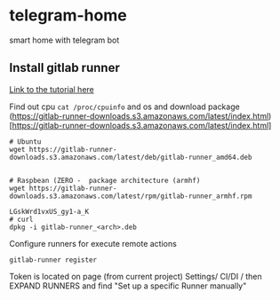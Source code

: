 # telegram-home
smart home with telegram bot


## Install gitlab runner
[Link to the tutorial here](https://blog.ruanbekker.com/blog/2018/12/20/setup-a-gitlab-runner-on-your-own-server-to-run-your-jobs-that-gets-triggered-from-gitlab-ci/)

Find out cpu `cat /proc/cpuinfo` and os and download package (https://gitlab-runner-downloads.s3.amazonaws.com/latest/index.html)[https://gitlab-runner-downloads.s3.amazonaws.com/latest/index.html]

```$bash
# Ubuntu
wget https://gitlab-runner-downloads.s3.amazonaws.com/latest/deb/gitlab-runner_amd64.deb


# Raspbean (ZERO -  package architecture (armhf)
wget https://gitlab-runner-downloads.s3.amazonaws.com/latest/rpm/gitlab-runner_armhf.rpm

LGskWrd1vxUS_gy1-a_K
# curl 
dpkg -i gitlab-runner_<arch>.deb
```

Configure runners for execute remote actions
```
gitlab-runner register

```

Token is located on page (from current project) Settings/ CI/DI / then EXPAND RUNNERS and find "Set up a specific Runner manually"

